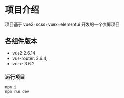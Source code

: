 # 项目介绍

项目基于 vue2+scss+vuex+elementui 开发的一个大屏项目

## 各组件版本

- vue2:2.6.14
- vue-router: 3.6.4,
- vuex: 3.6.2

### 运行项目

```
npm i
npm run dev
```
